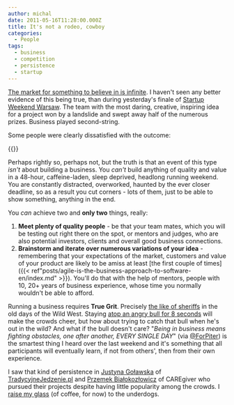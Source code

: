 ```yaml
---
author: michal
date: 2011-05-16T11:28:00.000Z
title: It's not a rodeo, cowboy
categories:
  - People
tags:
  - business
  - competition
  - persistence
  - startup
---
```


[The market for something to believe in is infinite](https://web.archive.org/web/20160207152019/https://www.gapingvoid.com/blog/2004/06/27/the-hughtrain/). I haven't seen any better evidence of this being true, than during yesterday's finale of [Startup Weekend Warsaw](https://web.archive.org/web/20110625172719/http://warsaw.startupweekend.org/). The team with the most daring, creative, inspiring idea for a project won by a landslide and swept away half of the numerous prizes. Business played second-string.

<!--more-->

Some people were clearly dissatisfied with the outcome:

{{<x user="dusker" id="69870682862923776">}}

Perhaps rightly so, perhaps not, but the truth is that an event of this type _isn't_ about building a business. You _can't_ build anything of quality and value in a 48-hour, caffeine-laden, sleep deprived, headlong running weekend. You are constantly distracted, overworked, haunted by the ever closer deadline, so as a result you cut corners - lots of them, just to be able to show something, anything in the end.

You _can_ achieve two and __only two__ things, really:

1. __Meet plenty of quality people__ - be that your team mates, which you will be testing out right there on the spot, or mentors and judges, who are also potential investors, clients and overall good business connections.
2. __Brainstorm and iterate over numerous variations of your idea__ - remembering that your expectations of the market, customers and value of your product are likely to be amiss at least [the first couple of times]({{< ref"posts/agile-is-the-business-approach-to-software-en/index.md" >}}). You'll do that with the help of mentors, people with 10, 20+ years of business experience, whose time you normally wouldn't be able to afford.

Running a business requires __True Grit__. Precisely [the like of sheriffs](http://www.imdb.com/title/tt1403865/) in the old days of the Wild West. Staying [atop an angry bull for 8 seconds](http://en.wikipedia.org/wiki/Bull_riding) will make the crowds cheer, but how about trying to catch that bull when he's out in the wild? And what if the bull doesn't care? "_Being in business means fighting obstacles, one after another, EVERY SINGLE DAY_" (via [@ForPiter](https://twitter.com/ForPiter)) is the smartest thing I heard over the last weekend and it's something that all participants will eventually learn, if not from others', then from their own experience.

I saw that kind of persistence in [Justyna Goławska](https://twitter.com/jgolawska) of [TradycyjneJedzenie.pl](https://web.archive.org/web/20110514015458/http://tradycyjnejedzenie.pl/) and [Przemek Białokozłowicz](http://twitter.com/PBialokozowicz) of CAREgiver who pursued their projects despite having little popularity among the crowds. I [raise my glass](https://www.youtube.com/watch?v=XjVNlG5cZyQ) (of coffee, for now) to the underdogs.
